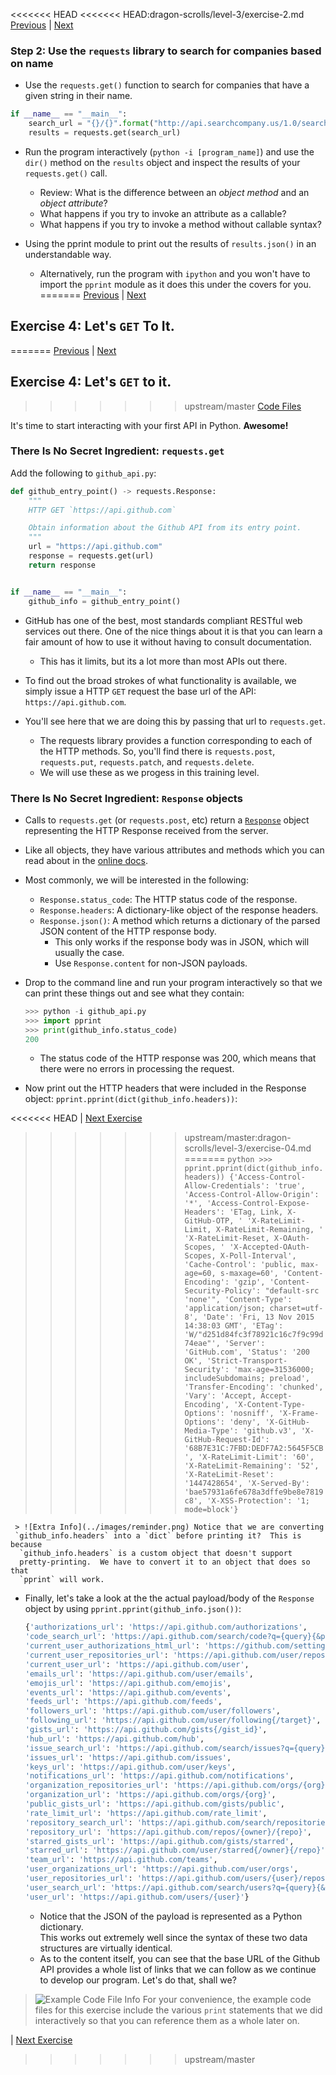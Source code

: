<<<<<<< HEAD
<<<<<<< HEAD:dragon-scrolls/level-3/exercise-2.md
[Previous](exercise-1.md) |  [Next](exercise-3.md)
### Step 2: Use the `requests` library to search for companies based on name 
* Use the `requests.get()` function to search for companies that have a given
string in their name.
```python
if __name__ == "__main__":
    search_url = "{}/{}".format("http://api.searchcompany.us/1.0/search", "Panda")
    results = requests.get(search_url)
```
* Run the program interactively (`python -i [program_name]`) and use the 
`dir()` method on the `results` object and inspect the results of your 
`requests.get()` call.
    * Review: What is the difference between an _object method_ and an _object attribute_?
    * What happens if you try to invoke an attribute as a callable?
    * What happens if you try to invoke a method without callable syntax?
    
* Using the pprint module to print out the results of `results.json()` in an
understandable way.
    * Alternatively, run the program with `ipython` and you won't have to 
    import the `pprint` module as it does this under the covers for you.
=======
[Previous](exercise-02.md) |  [Next](exercise-04.md)
## Exercise 4: Let's `GET` To It.
=======
[Previous](exercise-03.md) |  [Next](exercise-05.md)
## Exercise 4: Let's `GET` to it.
>>>>>>> upstream/master
[Code Files](../../training/level-3-interacting-with-web-services/bfp-reference/exercise_03)

It's time to start interacting with your first API in Python. **Awesome!**

### There Is No Secret Ingredient: `requests.get`
Add the following to `github_api.py`:
 
```python
def github_entry_point() -> requests.Response:
    """
    HTTP GET `https://api.github.com`

    Obtain information about the Github API from its entry point.
    """
    url = "https://api.github.com"
    response = requests.get(url)
    return response


if __name__ == "__main__":
    github_info = github_entry_point()
```
- GitHub has one of the best, most standards compliant RESTful web services
out there.  One of the nice things about it is that you can learn a fair 
amount of how to use it without having to consult documentation.  
    - This has it limits, but its a lot more than most APIs out there.

- To find out the broad strokes of what functionality is available, we simply
issue a HTTP `GET` request the base url of the API: `https://api.github.com`.

- You'll see here that we are doing this by passing that url to `requests.get`.
    - The requests library provides a function corresponding to each of the
    HTTP methods.  So, you'll find there is `requests.post`, `requests.put`,
    `requests.patch`, and `requests.delete`.  
    - We will use these as we progess in this training level.
    
### There Is No Secret Ingredient: `Response` objects
    
- Calls to `requests.get` (or `requests.post`, etc) return a [`Response`](http://docs.python-requests.org/en/latest/api/#requests.Response) 
object representing the HTTP Response received from the server.

- Like all objects, they have various attributes and methods which you can
read about in the [online docs](http://docs.python-requests.org/en/latest/api/#requests.Response).

- Most commonly, we will be interested in the following:
    - `Response.status_code`: The HTTP status code of the response.
    - `Response.headers`: A dictionary-like object of the response headers.
    - `Response.json()`: A method which returns a dictionary of the parsed JSON
    content of the HTTP response body.  
        - This only works if the response body was in JSON, which will usually
        the case.  
        - Use `Response.content` for non-JSON payloads.
        
- Drop to the command line and run your program interactively so that we
can print these things out and see what they contain:
    ```python
    >>> python -i github_api.py
    >>> import pprint
    >>> print(github_info.status_code)
    200
    ```
    - The status code of the HTTP response was 200, which means that there
    were no errors in processing the request.

- Now print out the HTTP headers that were included in the Response object:
`pprint.pprint(dict(github_info.headers))`:
    
<<<<<<< HEAD
| [Next Exercise](exercise-05.md)
>>>>>>> upstream/master:dragon-scrolls/level-3/exercise-04.md
=======
    ```python
    >>> pprint.pprint(dict(github_info.headers))
    {'Access-Control-Allow-Credentials': 'true',
     'Access-Control-Allow-Origin': '*',
     'Access-Control-Expose-Headers': 'ETag, Link, X-GitHub-OTP, '
                                      'X-RateLimit-Limit, X-RateLimit-Remaining, '
                                      'X-RateLimit-Reset, X-OAuth-Scopes, '
                                      'X-Accepted-OAuth-Scopes, X-Poll-Interval',
     'Cache-Control': 'public, max-age=60, s-maxage=60',
     'Content-Encoding': 'gzip',
     'Content-Security-Policy': "default-src 'none'",
     'Content-Type': 'application/json; charset=utf-8',
     'Date': 'Fri, 13 Nov 2015 14:38:03 GMT',
     'ETag': 'W/"d251d84fc3f78921c16c7f9c99d74eae"',
     'Server': 'GitHub.com',
     'Status': '200 OK',
     'Strict-Transport-Security': 'max-age=31536000; includeSubdomains; preload',
     'Transfer-Encoding': 'chunked',
     'Vary': 'Accept, Accept-Encoding',
     'X-Content-Type-Options': 'nosniff',
     'X-Frame-Options': 'deny',
     'X-GitHub-Media-Type': 'github.v3',
     'X-GitHub-Request-Id': '68B7E31C:7FBD:DEDF7A2:5645F5CB',
     'X-RateLimit-Limit': '60',
     'X-RateLimit-Remaining': '52',
     'X-RateLimit-Reset': '1447428654',
     'X-Served-By': 'bae57931a6fe678a3dffe9be8e7819c8',
     'X-XSS-Protection': '1; mode=block'}
     ```
     
     > ![Extra Info](../images/reminder.png) Notice that we are converting
     `github_info.headers` into a `dict` before printing it?  This is because
      `github_info.headers` is a custom object that doesn't support 
      pretty-printing.  We have to convert it to an object that does so that
      `pprint` will work.
      
- Finally, let's take a look at the the actual payload/body of the `Response`
object by using `pprint.pprint(github_info.json())`:
 
     ```python
     {'authorizations_url': 'https://api.github.com/authorizations',
     'code_search_url': 'https://api.github.com/search/code?q={query}{&page,per_page,sort,order}',
     'current_user_authorizations_html_url': 'https://github.com/settings/connections/applications{/client_id}',
     'current_user_repositories_url': 'https://api.github.com/user/repos{?type,page,per_page,sort}',
     'current_user_url': 'https://api.github.com/user',
     'emails_url': 'https://api.github.com/user/emails',
     'emojis_url': 'https://api.github.com/emojis',
     'events_url': 'https://api.github.com/events',
     'feeds_url': 'https://api.github.com/feeds',
     'followers_url': 'https://api.github.com/user/followers',
     'following_url': 'https://api.github.com/user/following{/target}',
     'gists_url': 'https://api.github.com/gists{/gist_id}',
     'hub_url': 'https://api.github.com/hub',
     'issue_search_url': 'https://api.github.com/search/issues?q={query}{&page,per_page,sort,order}',
     'issues_url': 'https://api.github.com/issues',
     'keys_url': 'https://api.github.com/user/keys',
     'notifications_url': 'https://api.github.com/notifications',
     'organization_repositories_url': 'https://api.github.com/orgs/{org}/repos{?type,page,per_page,sort}',
     'organization_url': 'https://api.github.com/orgs/{org}',
     'public_gists_url': 'https://api.github.com/gists/public',
     'rate_limit_url': 'https://api.github.com/rate_limit',
     'repository_search_url': 'https://api.github.com/search/repositories?q={query}{&page,per_page,sort,order}',
     'repository_url': 'https://api.github.com/repos/{owner}/{repo}',
     'starred_gists_url': 'https://api.github.com/gists/starred',
     'starred_url': 'https://api.github.com/user/starred{/owner}{/repo}',
     'team_url': 'https://api.github.com/teams',
     'user_organizations_url': 'https://api.github.com/user/orgs',
     'user_repositories_url': 'https://api.github.com/users/{user}/repos{?type,page,per_page,sort}',
     'user_search_url': 'https://api.github.com/search/users?q={query}{&page,per_page,sort,order}',
     'user_url': 'https://api.github.com/users/{user}'}
     ```

    - Notice that the JSON of the payload is represented as a Python dictionary.  
    This works out extremely well since the syntax of these two data structures
    are virtually identical.
    - As to the content itself, you can see that the base URL of the Github API
    provides a whole list of links that we can follow as we continue to develop 
    our program.  Let's do that, shall we?
    
> ![Example Code File Info](../images/information.png) For your convenience,
the example code files for this exercise include the various `print` 
statements that we did interactively so that you can reference them as a
whole later on.

| [Next Exercise](exercise-05.md)
>>>>>>> upstream/master
